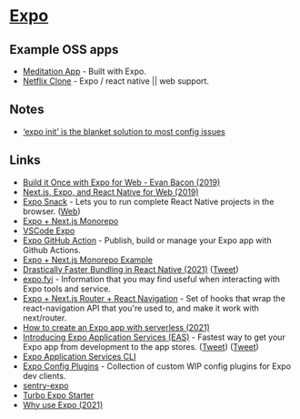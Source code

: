 # [Expo](https://expo.io/)

## Example OSS apps

- [Meditation App](https://github.com/jackburrus/MeditationApp) - Built with Expo.
- [Netflix Clone](https://github.com/calebnance/expo-netflix) - Expo / react native || web support.

## Notes

- [‘expo init’ is the blanket solution to most config issues](https://twitter.com/FernandoTheRojo/status/1455397012841631744)

## Links

- [Build it Once with Expo for Web - Evan Bacon (2019)](https://www.youtube.com/watch?v=ykBxY01j_rA)
- [Next.js, Expo, and React Native for Web (2019)](https://dev.to/evanbacon/next-js-expo-and-react-native-for-web-3kd9)
- [Expo Snack](https://github.com/expo/snack) - Lets you to run complete React Native projects in the browser. ([Web](https://snack.expo.io/))
- [Expo + Next.js Monorepo](https://github.com/nandorojo/expo-next-monorepo)
- [VSCode Expo](https://github.com/expo/vscode-expo)
- [Expo GitHub Action](https://github.com/expo/expo-github-action) - Publish, build or manage your Expo app with Github Actions.
- [Expo + Next.js Monorepo Example](https://github.com/axeldelafosse/expo-next-monorepo-example)
- [Drastically Faster Bundling in React Native (2021)](https://blog.expo.dev/drastically-faster-bundling-in-react-native-a54f268e0ed1) ([Tweet](https://twitter.com/Baconbrix/status/1449043817663905793))
- [expo.fyi](https://github.com/expo/fyi) - Information that you may find useful when interacting with Expo tools and service.
- [Expo + Next.js Router + React Navigation](https://github.com/nandorojo/expo-next-react-navigation) - Set of hooks that wrap the react-navigation API that you're used to, and make it work with next/router.
- [How to create an Expo app with serverless (2021)](https://serverless-stack.com/examples/how-to-create-an-expo-app-with-serverless.html)
- [Introducing Expo Application Services (EAS)](https://blog.expo.dev/introducing-eas-395d4809cc6f) - Fastest way to get your Expo app from development to the app stores. ([Tweet](https://twitter.com/JI/status/1458600696752717826)) ([Tweet](https://twitter.com/baconbrix/status/1458600548152721409?s=28))
- [Expo Application Services CLI](https://github.com/expo/eas-cli)
- [Expo Config Plugins](https://github.com/expo/config-plugins) - Collection of custom WIP config plugins for Expo dev clients.
- [sentry-expo](https://github.com/expo/sentry-expo)
- [Turbo Expo Starter](https://github.com/ericvicenti/turbo-expo-starter)
- [Why use Expo (2021)](https://twitter.com/enesozt_/status/1474039877893296140)
